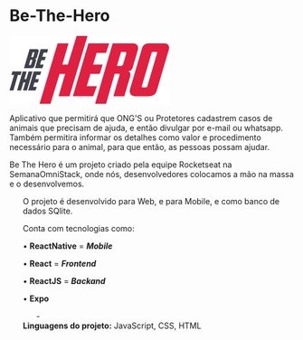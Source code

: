 # Be-The-Hero

<img src="https://github.com/saulocatunda/be-the-hero/blob/master/mobile/src/assets/logo@3x.png?raw=true">

Aplicativo que permitirá que ONG'S ou Protetores cadastrem casos de animais que precisam de ajuda, e então divulgar por e-mail ou whatsapp.
Também permitira informar os detalhes como valor e procedimento necessário para o animal, para que então, as pessoas possam ajudar.

Be The Hero é um projeto criado pela equipe Rocketseat na SemanaOmniStack, onde nós, desenvolvedores colocamos a mão na massa e o desenvolvemos.

<ul>O projeto é desenvolvido para Web, e para Mobile, e como banco de dados SQlite.</ul>
<ul>Conta com tecnologias como:</ul>
<ul>• <b>ReactNative</b> = <b><i>Mobile</b></i></ul>
<ul>• <b>React</b> = <b><i>Frontend</b></i></ul>
<ul>• <b>ReactJS</b> = <b><i>Backand</b></i></ul>
<ul>• <b>Expo</b>
<ul>-</ul>
<b>Linguagens do projeto:</b> JavaScript, CSS, HTML
